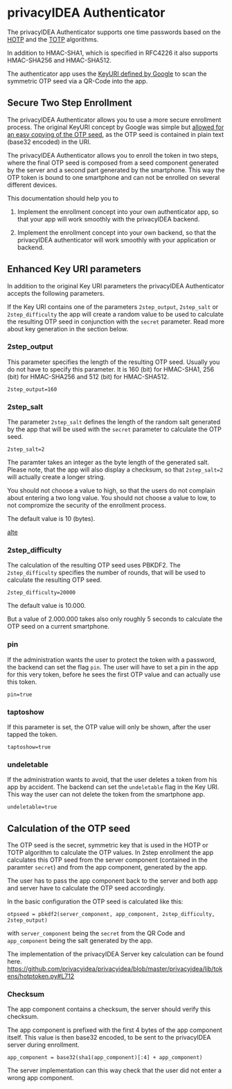 # privacyIDEA Authenticator

The privacyIDEA Authenticator supports one time passwords
based on the [HOTP](https://tools.ietf.org/html/rfc4226) and the [TOTP](https://tools.ietf.org/html/rfc6238) algorithms.

In addition to HMAC-SHA1, which is specified in RFC4226 it also
supports HMAC-SHA256 and HMAC-SHA512.

The authenticator app uses the [KeyURI defined by Google](https://github.com/google/google-authenticator/wiki/Key-Uri-Format) to scan the symmetric OTP seed via a QR-Code into the app.

## Secure Two Step Enrollment

The privacyIDEA Authenticator allows you to use a more secure enrollment process.
The original KeyURI concept by Google was simple but [allowed for an easy copying of the OTP seed](https://netknights.it/en/the-problem-with-the-google-authenticator/), as the
OTP seed is contained in plain text (base32 encoded) in the URI.

The privacyIDEA Authenticator allows you to enroll the token in two steps, where the final OTP seed is composed from
a seed component generated by the server and a second part generated by the smartphone. This way the OTP token is
bound to one smartphone and can not be enrolled on several different devices.

This documentation should help you to

1. Implement the enrollment concept into your own authenticator app, so that your app will work smoothly with the privacyIDEA backend.

2. Implement the enrollment concept into your own backend, so that the privacyIDEA authenticator will work smoothly with your application or backend.

## Enhanced Key URI parameters

In addition to the original Key URI parameters the privacyIDEA Authenticator accepts the following parameters.

If the Key URI contains one of the parameters ``2step_output``, ``2step_salt`` or ``2step_difficulty`` the app 
will create a random value to be used to calculate the resulting OTP seed in conjunction with the ``secret`` parameter.
Read more about key generation in the section below.

### 2step_output

This parameter specifies the length of the resulting OTP seed.
Usually you do not have to specify this parameter. It is 160 (bit) for HMAC-SHA1, 256 (bit) for HMAC-SHA256 and 512 (bit)
for HMAC-SHA512.

    2step_output=160


### 2step_salt

The parameter ``2step_salt`` defines the length of the random salt generated by the app that will be used with the
``secret`` parameter to calculate the OTP seed.

    2step_salt=2

The paramter takes an integer as the byte length of the generated salt. Please note, that the app will also display 
a checksum, so that ``2step_salt=2`` will actually create a longer string.

You should not choose a value to high, so that the users do not complain about entering a two long value.
You should not choose a value to low, to not compromize the security of the enrollment process.

The default value is 10 (bytes).

[alte](qrcodes/2step.png)

### 2step_difficulty

The calculation of the resulting OTP seed uses PBKDF2. The ``2step_difficulty`` specifies the number of rounds, that will 
be used to calculate the resulting OTP seed.

    2step_difficulty=20000

The default value is 10.000. 

But a value of 2.000.000 takes also only roughly 5 seconds to calculate the OTP seed on a current smartphone.

### pin

If the administration wants the user to protect the token with a password, the backend can set the flag ``pin``.
The user will have to set a pin in the app for this very token,
before he sees the first OTP value and can actually use this token.

    pin=true


### taptoshow

If this parameter is set, the OTP value will only be shown, after the user tapped the token.

    taptoshow=true
    
### undeletable

If the administration wants to avoid, that the user deletes a token from his app by accident. The backend can set the ``undeletable``
flag in the Key URI. This way the user can not delete the token from the smartphone app.

    undeletable=true


## Calculation of the OTP seed

The OTP seed is the secret, symmetric key that is used
in the HOTP or TOTP algorithm to calculate the OTP values.
In 2step enrollment the app calculates this OTP seed from the server
component (contained in the paramter ``secret``) and from
the app component, generated by the app.

The user has to pass the app component back to the server and 
both app and server have to calculate the OTP seed
accordingly.

In the basic configuration the OTP seed is calculated like this:

    otpseed = pbkdf2(server_component, app_component, 2step_difficulty, 2step_output)

with ``server_component`` being the ``secret`` from the QR Code and ``app_component``
being the salt generated by the app.


The implementation of the privacyIDEA Server key calculation can 
be found here. https://github.com/privacyidea/privacyidea/blob/master/privacyidea/lib/tokens/hotptoken.py#L712


### Checksum

The app component contains a checksum, the server should
verify this checksum.

The app component is prefixed with the first 4 bytes of the 
app component itself.
This value is then base32 encoded, to be sent to the 
privacyIDEA server during enrollment.

    app_component = base32(sha1(app_component)[:4] + app_component)

The server implementation can this way check that the 
user did not enter a wrong app component.